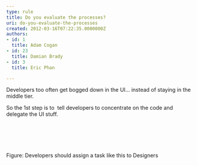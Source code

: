 ```yaml
---
type: rule
title: Do you evaluate the processes?
uri: do-you-evaluate-the-processes
created: 2012-03-16T07:22:35.0000000Z
authors:
- id: 1
  title: Adam Cogan
- id: 23
  title: Damian Brady
- id: 3
  title: Eric Phan

---
```




<span class='intro'> <div><span>Developers too often get bogged down in the UI… instead of staying in the middle tier.</span></div>
<div><span>So the 1st step is to &#160;tell developers to concentrate on the code and delegate the UI stuff.</span></div> </span>

​ <div><span></span>&#160;</div>
<div><span></span>&#160;<img class="ssw-rteStyle-ImageArea" src="/SoftwareDevelopment/RulestobetterArchitectureandCodeReview/PublishingImages/captureofcss.png" alt="" style="margin&#58;5px;" /><br><span class="ssw-rteStyle-FigureNormal">Figure&#58; Developers should assign a task like this to Designers</span></div>
<span class="ssw-rteStyle-FigureNormal" id="ms-rterangepaste-end"></span>


